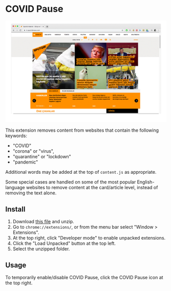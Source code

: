 # COVID Pause

![nytimes.com](images/korona.gif)

This extension removes content from websites that contain the following keywords:

* "COVID"
* "corona" or "virus",
* "quarantine" or "lockdown"
* "pandemic"

Additional words may be added at the top of `content.js` as appropriate.

Some special cases are handled on some of the most popular English-language websites to remove content at the card/article level, instead of removing the text alone.

## Install

1. Download [this file](https://github.com/kylemcdonald/COVIDPause/archive/master.zip) and unzip.
2. Go to `chrome://extensions/`, or from the menu bar select "Window > Extensions".
3. At the top right, click "Developer mode" to enable unpacked extensions.
4. Click the "Load Unpacked" button at the top left.
5. Select the unzipped folder.

## Usage

To temporarily enable/disable COVID Pause, click the COVID Pause icon at the top right.
